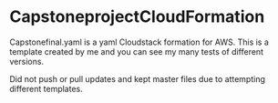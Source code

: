# CapstoneprojectCloudFormation
 
Capstonefinal.yaml is a yaml Cloudstack formation for AWS. This is a template created by me and you can see my many tests of different versions.

Did not push or pull updates and kept master files due to attempting different templates.
